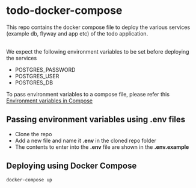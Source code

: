 # todo-docker-compose
This repo contains the docker compose file to deploy the various services (example db, flyway and app etc) of the todo application.
<br></br>

We expect the following environment variables to be set before deploying the services
 - POSTGRES_PASSWORD
 - POSTGRES_USER
 - POSTGRES_DB

To pass environment variables to a compose file, please refer this [Environment variables in Compose](https://docs.docker.com/compose/environment-variables/)

## Passing environment variables using .env files
- Clone the repo
- Add a new file and name it **.env** in the cloned repo folder
- The contents to enter into the **.env** file are shown in the **.env.example**

## Deploying using Docker Compose
`docker-compose up`
